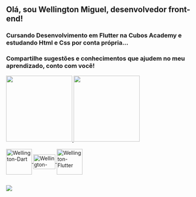 
  
##  Olá, sou Wellington Miguel, desenvolvedor front-end!
### Cursando Desenvolvimento em Flutter na Cubos Academy e estudando Html e Css por conta própria...
### Compartilhe sugestões e conhecimentos que ajudem no meu aprendizado, conto com você!
<div align = "justify">
  <a href="https://github.com/Wellington-Miguel">
  <img height = "180em" src = "https://github-readme-stats.vercel.app/api?username=Wellington-Miguel&show_icons=true&theme=tokyonight&include_all_commits=true&count_private=true" /> 
    <img height = "180em" src = "https://github-readme-stats.vercel.app/api/top-langs/?username=Wellington-Miguel&layout=compact&langs_count=7&theme=tokyonight" />
</div>
<div style = "display: inline_block"> <br>
  <img align = "center" alt = "Wellington-Dart" height = "70" width = "70" src = "https://cdn.jsdelivr.net/gh/devicons/devicon/icons/dart/dart-original-wordmark.svg">
   <img align = "center" alt = "Wellington-Flutter" height = "40" width = "60" src = "https://cdn.jsdelivr.net/gh/devicons/devicon/icons/flutter/flutter-original.svg">
  <img align = "center" alt = "Wellington-Flutter" height = "70" width = "70" src = "https://cdn.jsdelivr.net/gh/devicons/devicon/icons/git/git-original-wordmark.svg">
  
##
 
<div> 
  <a href="https://www.linkedin.com/in/wellington-m-408313103/" target="_blank"> <img src = "https://img.shields.io/badge/LinkedIn-0077B5?style=for-the-badge&logo=linkedin&logoColor=white"> </a>

